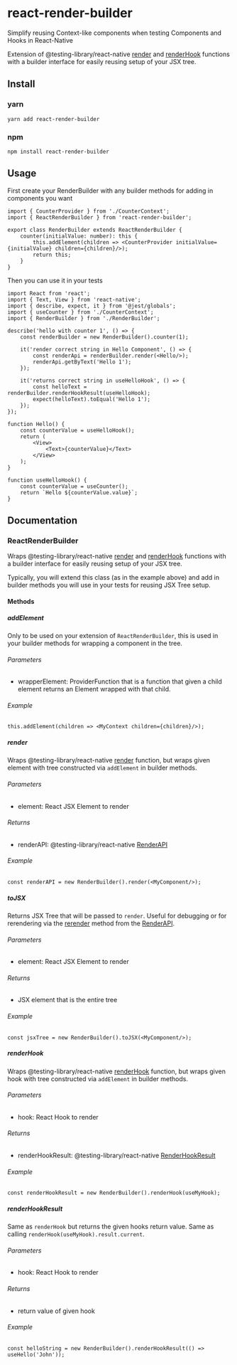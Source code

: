 # react-render-builder

Simplify reusing Context-like components when testing Components and Hooks in React-Native

Extension of @testing-library/react-native [render](https://testing-library.com/docs/react-testing-library/api/#render)
and [renderHook](https://testing-library.com/docs/react-testing-library/api/#renderhook) functions with a builder
interface for easily reusing setup of your JSX tree.

## Install

### yarn

```shell
yarn add react-render-builder
```

### npm

```shell
npm install react-render-builder
```

## Usage

First create your RenderBuilder with any builder methods for adding in components you want

```tsx
import { CounterProvider } from './CounterContext';
import { ReactRenderBuilder } from 'react-render-builder';

export class RenderBuilder extends ReactRenderBuilder {
    counter(initialValue: number): this {
        this.addElement(children => <CounterProvider initialValue={initialValue} children={children}/>);
        return this;
    }
}
```

Then you can use it in your tests

```tsx
import React from 'react';
import { Text, View } from 'react-native';
import { describe, expect, it } from '@jest/globals';
import { useCounter } from './CounterContext';
import { RenderBuilder } from './RenderBuilder';

describe('hello with counter 1', () => {
    const renderBuilder = new RenderBuilder().counter(1);

    it('render correct string in Hello Component', () => {
        const renderApi = renderBuilder.render(<Hello/>);
        renderApi.getByText('Hello 1');
    });

    it('returns correct string in useHelloHook', () => {
        const helloText = renderBuilder.renderHookResult(useHelloHook);
        expect(helloText).toEqual('Hello 1');
    });
});

function Hello() {
    const counterValue = useHelloHook();
    return (
        <View>
            <Text>{counterValue}</Text>
        </View>
    );
}

function useHelloHook() {
    const counterValue = useCounter();
    return `Hello ${counterValue.value}`;
}
```

## Documentation

### ReactRenderBuilder

Wraps @testing-library/react-native [render](https://testing-library.com/docs/react-testing-library/api/#render)
and [renderHook](https://testing-library.com/docs/react-testing-library/api/#renderhook) functions with a builder
interface for easily reusing setup of your JSX tree.

Typically, you will extend this class (as in the example above) and add in builder methods you will use in your tests
for reusing JSX Tree setup.

#### Methods

##### addElement

Only to be used on your extension of `ReactRenderBuilder`, this is used in your builder methods for wrapping a component
in the tree.

###### Parameters

- wrapperElement: ProviderFunction that is a function that given a child element returns an Element wrapped with that
  child.

###### Example

```tsx
this.addElement(children => <MyContext children={children}/>);
```

##### render

Wraps @testing-library/react-native [render](https://testing-library.com/docs/react-testing-library/api/#render)
function, but wraps given element with tree constructed via `addElement` in builder methods.

###### Parameters

- element: React JSX Element to render

###### Returns

- renderAPI:
  @testing-library/react-native [RenderAPI](https://testing-library.com/docs/react-testing-library/api/#render-result)

###### Example

```tsx
const renderAPI = new RenderBuilder().render(<MyComponent/>);
```

##### toJSX

Returns JSX Tree that will be passed to `render`. Useful for debugging or for rerendering via the
[rerender](https://testing-library.com/docs/react-testing-library/api/#rerender) method from
the [RenderAPI](https://testing-library.com/docs/react-testing-library/api/#render-result).

###### Parameters

- element: React JSX Element to render

###### Returns

- JSX element that is the entire tree

###### Example

```tsx
const jsxTree = new RenderBuilder().toJSX(<MyComponent/>);
```

##### renderHook

Wraps @testing-library/react-native [renderHook](https://testing-library.com/docs/react-testing-library/api/#renderhook)
function, but wraps given hook with tree constructed via `addElement` in builder methods.

###### Parameters

- hook: React Hook to render

###### Returns

- renderHookResult:
  @testing-library/react-native [RenderHookResult](https://testing-library.com/docs/react-testing-library/api/#renderhook)

###### Example

```tsx
const renderHookResult = new RenderBuilder().renderHook(useMyHook);
```

##### renderHookResult

Same as `renderHook` but returns the given hooks return value. Same as calling `renderHook(useMyHook).result.current`.

###### Parameters

- hook: React Hook to render

###### Returns

- return value of given hook

###### Example

```tsx
const helloString = new RenderBuilder().renderHookResult(() => useHello('John'));
```

